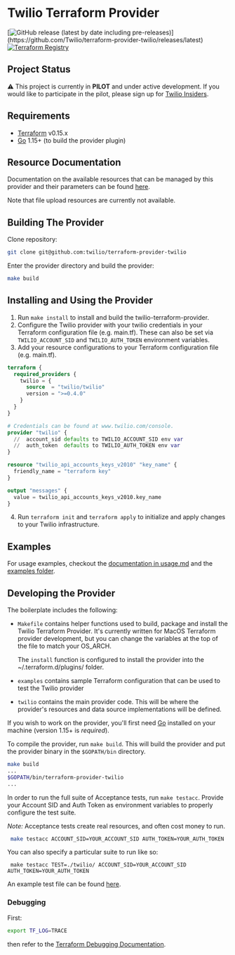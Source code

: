 # Twilio Terraform Provider
[![GitHub release (latest by date including pre-releases)](https://img.shields.io/github/v/release/twilio/terraform-provider-twilio?)](https://github.com/Twilio/terraform-provider-twilio/releases/latest)
[![Terraform Registry](https://img.shields.io/badge/registry-twilio-green?logo=terraform&style=flat)](https://registry.terraform.io/providers/twilio/twilio/latest)

## Project Status

:warning: This project is currently in **PILOT** and under active development. If you would like to participate in the pilot, please sign up for [Twilio Insiders](https://twil.io/insiders).

## Requirements

- [Terraform](https://www.terraform.io/downloads.html) v0.15.x
- [Go](https://golang.org/doc/install) 1.15+ (to build the provider plugin)

## Resource Documentation

Documentation on the available resources that can be managed by this provider and their parameters can be found [here](twilio/resources/README.md).

Note that file upload resources are currently not available.

## Building The Provider

Clone repository:

```sh
git clone git@github.com:twilio/terraform-provider-twilio
```

Enter the provider directory and build the provider:

```sh
make build
```

## Installing and Using the Provider

1. Run `make install` to install and build the twilio-terraform-provider.
2. Configure the Twilio provider with your twilio credentials in your Terraform configuration file (e.g. main.tf). These can also be set via `TWILIO_ACCOUNT_SID` and `TWILIO_AUTH_TOKEN` environment variables.
3. Add your resource configurations to your Terraform configuration file (e.g. main.tf).

```terraform
terraform {
  required_providers {
    twilio = {
      source  = "twilio/twilio"
      version = ">=0.4.0"
    }
  }
}

# Credentials can be found at www.twilio.com/console.
provider "twilio" {
  //  account_sid defaults to TWILIO_ACCOUNT_SID env var
  //  auth_token  defaults to TWILIO_AUTH_TOKEN env var
}

resource "twilio_api_accounts_keys_v2010" "key_name" {
  friendly_name = "terraform key"
}

output "messages" {
  value = twilio_api_accounts_keys_v2010.key_name
}
```

4. Run `terraform init` and `terraform apply` to initialize and apply changes to your Twilio infrastructure.

## Examples

For usage examples, checkout the [documentation in usage.md](usage.md) and the [examples folder](examples).

## Developing the Provider

The boilerplate includes the following:

- `Makefile` contains helper functions used to build, package and install the Twilio Terraform Provider. It's currently written for MacOS Terraform provider development, but you can change the variables at the top of the file to match your OS_ARCH.

  The `install` function is configured to install the provider into the ~/.terraform.d/plugins/ folder.

- `examples` contains sample Terraform configuration that can be used to test the Twilio provider
- `twilio` contains the main provider code. This will be where the provider's resources and data source implementations will be defined.

If you wish to work on the provider, you'll first need [Go](http://www.golang.org) installed on your machine (version 1.15+ is _required_).

To compile the provider, run `make build`. This will build the provider and put the provider binary in the `$GOPATH/bin` directory.

```sh
make build
...
$GOPATH/bin/terraform-provider-twilio
...
```

In order to run the full suite of Acceptance tests, run `make testacc`. Provide your Account SID and Auth Token as environment variables to properly configure the test suite.

_Note:_ Acceptance tests create real resources, and often cost money to run.

```sh
 make testacc ACCOUNT_SID=YOUR_ACCOUNT_SID AUTH_TOKEN=YOUR_AUTH_TOKEN
```

You can also specify a particular suite to run like so:

```shell
 make testacc TEST=./twilio/ ACCOUNT_SID=YOUR_ACCOUNT_SID AUTH_TOKEN=YOUR_AUTH_TOKEN
```

An example test file can be found [here](https://github.com/twilio/terraform-provider-twilio/blob/main/twilio/resources_flex_test.go).

### Debugging

First:

```sh
export TF_LOG=TRACE
```

then refer to the [Terraform Debugging Documentation](https://www.terraform.io/docs/internals/debugging.html).
